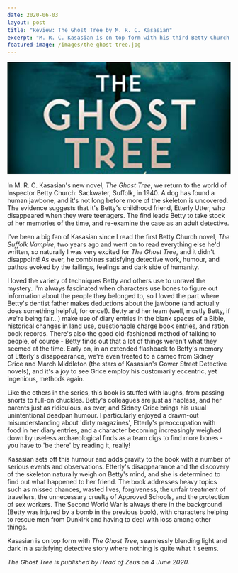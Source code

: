 ```yaml
---
date: 2020-06-03
layout: post
title: "Review: The Ghost Tree by M. R. C. Kasasian"
excerpt: "M. R. C. Kasasian is on top form with his third Betty Church novel, seamlessly blending light and dark in a satisfying detective story where nothing is quite what it seems."
featured-image: /images/the-ghost-tree.jpg
---
```


![The Ghost Tree](/images/the-ghost-tree.jpg)

In M. R. C. Kasasian's new novel, <cite>The Ghost Tree</cite>, we return to the world of Inspector Betty Church: Sackwater, Suffolk, in 1940. A dog has found a human jawbone, and it's not long before more of the skeleton is uncovered. The evidence suggests that it's Betty's childhood friend, Etterly Utter, who disappeared when they were teenagers. The find leads Betty to take stock of her memories of the time, and re-examine the case as an adult detective.

I've been a big fan of Kasasian since I read the first Betty Church novel, <cite>The Suffolk Vampire</cite>, two years ago and went on to read everything else he'd written, so naturally I was very excited for <cite>The Ghost Tree</cite>, and it didn't disappoint! As ever, he combines satisfying detective work, humour, and pathos evoked by the failings, feelings and dark side of humanity.

I loved the variety of techniques Betty and others use to unravel the mystery. I'm always fascinated when characters use bones to figure out information about the people they belonged to, so I loved the part where Betty's dentist father makes deductions about the jawbone (and actually does something helpful, for once!). Betty and her team (well, mostly Betty, if we're being fair...) make use of diary entries in the blank spaces of a Bible, historical changes in land use, questionable charge book entries, and ration book records. There's also the good old-fashioned method of talking to people, of course - Betty finds out that a lot of things weren't what they seemed at the time. Early on, in an extended flashback to Betty's memory of Etterly's disappearance, we're even treated to a cameo from Sidney Grice and March Middleton (the stars of Kasasian's Gower Street Detective novels), and it's a joy to see Grice employ his customarily eccentric, yet ingenious, methods again.

Like the others in the series, this book is stuffed with laughs, from passing snorts to full-on chuckles. Betty's colleagues are just as hapless, and her parents just as ridiculous, as ever, and Sidney Grice brings his usual unintentional deadpan humour. I particularly enjoyed a drawn-out misunderstanding about 'dirty magazines', Etterly's preoccupation with food in her diary entries, and a character becoming increasingly weighed down by useless archaeological finds as a team digs to find more bones - you have to 'be there' by reading it, really!

Kasasian sets off this humour and adds gravity to the book with a number of serious events and observations. Etterly's disappearance and the discovery of the skeleton naturally weigh on Betty's mind, and she is determined to find out what happened to her friend. The book addresses heavy topics such as missed chances, wasted lives, forgiveness, the unfair treatment of travellers, the unnecessary cruelty of Approved Schools, and the protection of sex workers. The Second World War is always there in the background (Betty was injured by a bomb in the previous book), with characters helping to rescue men from Dunkirk and having to deal with loss among other things.

Kasasian is on top form with <cite>The Ghost Tree</cite>, seamlessly blending light and dark in a satisfying detective story where nothing is quite what it seems.

*<cite>The Ghost Tree</cite> is published by Head of Zeus on 4 June 2020.*
